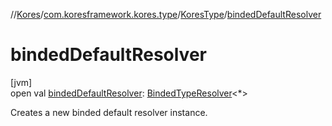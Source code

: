 //[Kores](../../../index.md)/[com.koresframework.kores.type](../index.md)/[KoresType](index.md)/[bindedDefaultResolver](binded-default-resolver.md)

# bindedDefaultResolver

[jvm]\
open val [bindedDefaultResolver](binded-default-resolver.md): [BindedTypeResolver](../-binded-type-resolver/index.md)<*>

Creates a new binded default resolver instance.
